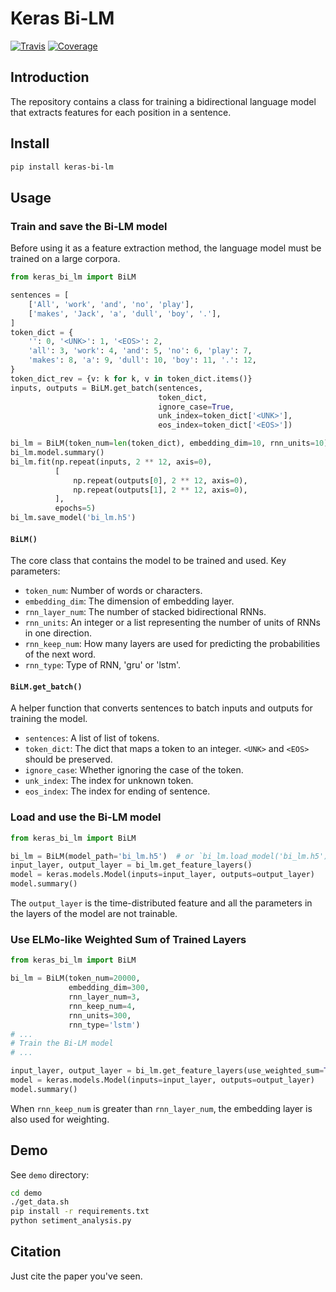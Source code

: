 # Keras Bi-LM

[![Travis](https://travis-ci.org/CyberZHG/keras-bi-lm.svg)](https://travis-ci.org/CyberZHG/keras-bi-lm)
[![Coverage](https://coveralls.io/repos/github/CyberZHG/keras-bi-lm/badge.svg?branch=master)](https://coveralls.io/github/CyberZHG/keras-bi-lm)

## Introduction

The repository contains a class for training a bidirectional language model that extracts features for each position in a sentence.

## Install

```bash
pip install keras-bi-lm
```

## Usage

### Train and save the Bi-LM model

Before using it as a feature extraction method, the language model must be trained on a large corpora.

```python
from keras_bi_lm import BiLM

sentences = [
    ['All', 'work', 'and', 'no', 'play'],
    ['makes', 'Jack', 'a', 'dull', 'boy', '.'],
]
token_dict = {
    '': 0, '<UNK>': 1, '<EOS>': 2,
    'all': 3, 'work': 4, 'and': 5, 'no': 6, 'play': 7,
    'makes': 8, 'a': 9, 'dull': 10, 'boy': 11, '.': 12,
}
token_dict_rev = {v: k for k, v in token_dict.items()}
inputs, outputs = BiLM.get_batch(sentences,
                                 token_dict,
                                 ignore_case=True,
                                 unk_index=token_dict['<UNK>'],
                                 eos_index=token_dict['<EOS>'])

bi_lm = BiLM(token_num=len(token_dict), embedding_dim=10, rnn_units=10)
bi_lm.model.summary()
bi_lm.fit(np.repeat(inputs, 2 ** 12, axis=0),
          [
              np.repeat(outputs[0], 2 ** 12, axis=0),
              np.repeat(outputs[1], 2 ** 12, axis=0),
          ],
          epochs=5)
bi_lm.save_model('bi_lm.h5')
```

#### `BiLM()`

The core class that contains the model to be trained and used. Key parameters:

* `token_num`: Number of words or characters.
* `embedding_dim`: The dimension of embedding layer.
* `rnn_layer_num`: The number of stacked bidirectional RNNs.
* `rnn_units`: An integer or a list representing the number of units of RNNs in one direction.
* `rnn_keep_num`: How many layers are used for predicting the probabilities of the next word.
* `rnn_type`: Type of RNN, 'gru' or 'lstm'.

#### `BiLM.get_batch()`

A helper function that converts sentences to batch inputs and outputs for training the model.

* `sentences`: A list of list of tokens.
* `token_dict`: The dict that maps a token to an integer. `<UNK>` and `<EOS>` should be preserved.
* `ignore_case`: Whether ignoring the case of the token.
* `unk_index`: The index for unknown token.
* `eos_index`: The index for ending of sentence.

### Load and use the Bi-LM model

```python
from keras_bi_lm import BiLM

bi_lm = BiLM(model_path='bi_lm.h5')  # or `bi_lm.load_model('bi_lm.h5')`
input_layer, output_layer = bi_lm.get_feature_layers()
model = keras.models.Model(inputs=input_layer, outputs=output_layer)
model.summary()
```

The `output_layer` is the time-distributed feature and all the parameters in the layers of the model are not trainable.

### Use ELMo-like Weighted Sum of Trained Layers

```python
from keras_bi_lm import BiLM

bi_lm = BiLM(token_num=20000,
             embedding_dim=300,
             rnn_layer_num=3,
             rnn_keep_num=4,
             rnn_units=300,
             rnn_type='lstm')
# ...
# Train the Bi-LM model
# ...

input_layer, output_layer = bi_lm.get_feature_layers(use_weighted_sum=True)
model = keras.models.Model(inputs=input_layer, outputs=output_layer)
model.summary()
```

When `rnn_keep_num` is greater than `rnn_layer_num`, the embedding layer is also used for weighting.

## Demo

See `demo` directory:

```bash
cd demo
./get_data.sh
pip install -r requirements.txt
python setiment_analysis.py
```

## Citation

Just cite the paper you've seen.
